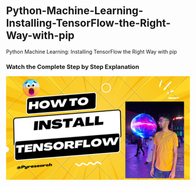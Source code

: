 # Python-Machine-Learning-Installing-TensorFlow-the-Right-Way-with-pip
Python Machine Learning: Installing TensorFlow the Right Way with pip


### Watch the Complete Step by Step Explanation

[![Watch the video](https://github.com/noorkhokhar99/Python-Machine-Learning-Installing-TensorFlow-the-Right-Way-with-pip/blob/main/Caught%20on%20Camera.png)](https://youtu.be/eQZfN81OcBg)
